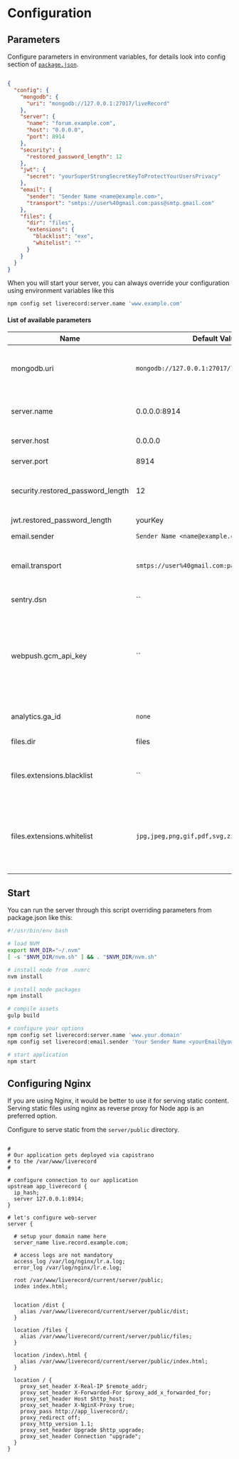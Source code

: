 # Configuration


## Parameters

Configure parameters in environment variables, for details look into config section of [`package.json`](../package.json).

```json

{
  "config": { 
    "mongodb": {
      "uri": "mongodb://127.0.0.1:27017/liveRecord"
    },
    "server": {
      "name": "forum.example.com",
      "host": "0.0.0.0",
      "port": 8914
    },
    "security": {
      "restored_password_length": 12
    },
    "jwt": {
      "secret": "yourSuperStrongSecretKeyToProtectYourUsersPrivacy"
    },
    "email": {
      "sender": "Sender Name <name@example.com>",
      "transport": "smtps://user%40gmail.com:pass@smtp.gmail.com"
    },
    "files": {
      "dir": "files",
      "extensions": {
        "blacklist": "exe",
        "whitelist": ""
      }
    }
  }
}
```

When you will start your server, you can always override your configuration using environment variables like this

```bash
npm config set liverecord:server.name 'www.example.com'
```

#### List of available parameters


Name | Default Value | Description
---- | ------------- | -----------
mongodb.uri | `mongodb://127.0.0.1:27017/liveRecord` | Standard MongoDb Driver connection string
server.name | 0.0.0.0:8914 | Server hostname or domain name
server.host | 0.0.0.0 | Default server host
server.port | 8914 | Default server port
security.restored_password_length | 12 | Length of future restored password
jwt.restored_password_length | yourKey | Secret key for [JWT](https://jwt.io/)
email.sender | `Sender Name <name@example.com>` | 
email.transport | `smtps://user%40gmail.com:pass@smtp.gmail.com` | [SMTP Transport configuration string](https://nodemailer.com/smtp/) for Nodemailer
sentry.dsn | `` | DSN for [Sentry](https://sentry.io/)
webpush.gcm_api_key | `` |  GCM API Key from the Google Developer Console or the Cloud Messaging tab under a Firebase Project.
analytics.ga_id | `none` | Google Analytics property ID
files.dir | files | Folder for files
files.extensions.blacklist | `` | Comma-separated list of blacklisted extensions
files.extensions.whitelist | `jpg,jpeg,png,gif,pdf,svg,zip,mp4,dmg` | Comma-separated list of whitelisted extensions (we recommend to use it)

## Start
    
You can run the server through this script overriding parameters from package.json like this:

```bash
#!/usr/bin/env bash

# load NVM
export NVM_DIR="~/.nvm"
[ -s "$NVM_DIR/nvm.sh" ] && . "$NVM_DIR/nvm.sh"

# install node from .nvmrc
nvm install

# install node packages
npm install

# compile assets
gulp build 

# configure your options
npm config set liverecord:server.name 'www.your.domain'
npm config set liverecord:email.sender 'Your Sender Name <yourEmail@your.domain>'

# start application
npm start
```


## Configuring Nginx

If you are using Nginx, it would be better to use it for serving static content. 
Serving static files using nginx as reverse proxy for Node app is an preferred option. 

Configure to serve static from the `server/public` directory.


```nginx

#
# Our application gets deployed via capistrano
# to the /var/www/liverecord
#

# configure connection to our application
upstream app_liverecord {
  ip_hash;
  server 127.0.0.1:8914;
}

# let's configure web-server
server {

  # setup your domain name here
  server_name live.record.example.com;

  # access logs are not mandatory 
  access_log /var/log/nginx/lr.a.log;
  error_log /var/log/nginx/lr.e.log;
  
  root /var/www/liverecord/current/server/public;
  index index.html;
  
  
  location /dist {
    alias /var/www/liverecord/current/server/public/dist;
  }
  
  location /files {
    alias /var/www/liverecord/current/server/public/files;
  }
  
  location /index\.html {
    alias /var/www/liverecord/current/server/public/index.html;
  }
  
  location / {
    proxy_set_header X-Real-IP $remote_addr;
    proxy_set_header X-Forwarded-For $proxy_add_x_forwarded_for;
    proxy_set_header Host $http_host;
    proxy_set_header X-NginX-Proxy true;
    proxy_pass http://app_liverecord/;
    proxy_redirect off;
    proxy_http_version 1.1;
    proxy_set_header Upgrade $http_upgrade;
    proxy_set_header Connection "upgrade";
  }
}

```
